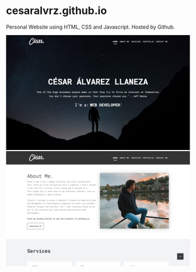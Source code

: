 # cesaralvrz.github.io
Personal Website using HTML, CSS and Javascript. Hosted by Github.

![](images/ss.png)
![](images/ss2.png)
